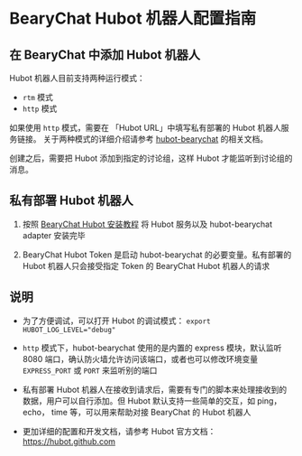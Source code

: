 # BearyChat Hubot 机器人配置指南

## 在 BearyChat 中添加 Hubot 机器人

Hubot 机器人目前支持两种运行模式：

- `rtm` 模式
- `http` 模式

如果使用 `http` 模式，需要在 「Hubot URL」中填写私有部署的 Hubot 机器人服务链接。
关于两种模式的详细介绍请参考 [hubot-bearychat](https://github.com/bearyinnovative/hubot-bearychat)
的相关文档。

创建之后，需要把 Hubot 添加到指定的讨论组，这样 Hubot 才能监听到讨论组的消息。

## 私有部署 Hubot 机器人

1. 按照 [BearyChat Hubot 安装教程](https://github.com/bearyinnovative/hubot-bearychat/blob/master/README_CN.md) 将 Hubot 服务以及 hubot-bearychat adapter 安装完毕

2. BearyChat Hubot Token 是启动 hubot-bearychat 的必要变量。私有部署的 Hubot 机器人只会接受指定 Token 的 BearyChat Hubot 机器人的请求

## 说明

- 为了方便调试，可以打开 Hubot 的调试模式： `export HUBOT_LOG_LEVEL="debug"`

- `http` 模式下，hubot-bearychat 使用的是内置的 express 模块，默认监听 8080 端口，确认防火墙允许访问该端口，或者也可以修改环境变量 `EXPRESS_PORT` 或 `PORT` 来监听别的端口

- 私有部署 Hubot 机器人在接收到请求后，需要有专门的脚本来处理接收到的数据，用户可以自行添加。但 Hubot 默认支持一些简单的交互，如 ping， echo， time 等，可以用来帮助对接 BearyChat 的 Hubot 机器人

- 更加详细的配置和开发文档，请参考 Hubot 官方文档：https://hubot.github.com
